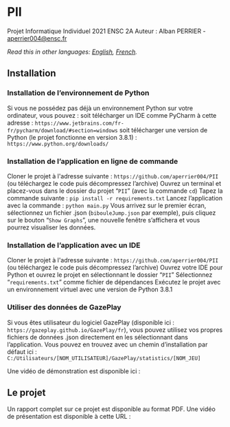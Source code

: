 # PII
Projet Informatique Individuel 2021 ENSC 2A
Auteur : Alban PERRIER - aperrier004@ensc.fr

*Read this in other languages: [English](README.en-GB.md), [French](README.md).*

## Installation
### Installation de l’environnement de Python
Si vous ne possédez pas déjà un environnement Python sur votre ordinateur, vous pouvez :
soit télécharger un IDE comme PyCharm à cette adresse : `https://www.jetbrains.com/fr-fr/pycharm/download/#section=windows`
soit télécharger une version de Python (le projet fonctionne en version 3.8.1) : `https://www.python.org/downloads/`

### Installation de l’application en ligne de commande
Cloner le projet à l'adresse suivante : `https://github.com/aperrier004/PII` (ou téléchargez le code puis décompressez l’archive)
Ouvrez un terminal et placez-vous dans le dossier du projet “`PII`” (avec la commande `cd`)
Tapez la commande suivante : 
`pip install -r requirements.txt`
Lancez l’application avec la commande : `python main.py`
Vous arrivez sur le premier écran, sélectionnez un fichier .json (`bibouleJump.json` par exemple), puis cliquez sur le bouton “`Show Graphs`”, une nouvelle fenêtre s’affichera et vous pourrez visualiser les données.

### Installation de l’application avec un IDE
Cloner le projet à l'adresse suivante : `https://github.com/aperrier004/PII` (ou téléchargez le code puis décompressez l’archive)
Ouvrez votre IDE pour Python et ouvrez le projet en sélectionnant le dossier “`PII`”
Sélectionnez “`requirements.txt`” comme fichier de dépendances
Exécutez le projet avec un environnement virtuel avec une version de Python 3.8.1

### Utiliser des données de GazePlay
Si vous êtes utilisateur du logiciel GazePlay (disponible ici : `https://gazeplay.github.io/GazePlay/fr`), vous pouvez utilisez vos propres fichiers de données .json directement en les sélectionnant dans l’application.
Vous pouvez en trouvez avec un chemin d’installation par défaut ici : `C:/Utilisateurs/[NOM_UTILISATEUR]/GazePlay/statistics/[NOM_JEU]`

Une vidéo de démonstration est disponible ici :


## Le projet
Un rapport complet sur ce projet est disponible au format PDF.
Une vidéo de présentation est disponible à cette URL : 


